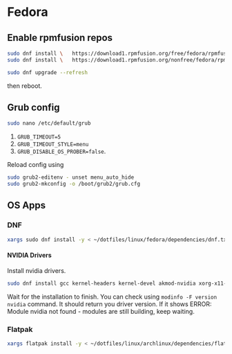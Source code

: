 # Fedora

## Enable rpmfusion repos

```bash
sudo dnf install \   https://download1.rpmfusion.org/free/fedora/rpmfusion-free-release-$(rpm -E %fedora).noarch.rpm
sudo dnf install \   https://download1.rpmfusion.org/nonfree/fedora/rpmfusion-nonfree-release-$(rpm -E %fedora).noarch.rpm
```

```bash
sudo dnf upgrade --refresh
```

then reboot.

## Grub config

```bash
sudo nano /etc/default/grub
```

1. `GRUB_TIMEOUT=5`
2. `GRUB_TIMEOUT_STYLE=menu`
3. `GRUB_DISABLE_OS_PROBER=false`.

Reload config using

```bash
sudo grub2-editenv - unset menu_auto_hide
sudo grub2-mkconfig -o /boot/grub2/grub.cfg
```

## OS Apps

### DNF

```bash
xargs sudo dnf install -y < ~/dotfiles/linux/fedora/dependencies/dnf.txt
```

#### NVIDIA Drivers

Install nvidia drivers.

```bash
sudo dnf install gcc kernel-headers kernel-devel akmod-nvidia xorg-x11-drv-nvidia xorg-x11-drv-nvidia-libs xorg-x11-drv-nvidia-libs.i686
```

Wait for the installation to finish. You can check using `modinfo -F version nvidia` command.
It should return you driver version. If it shows ERROR: Module nvidia not found - modules are still building, keep waiting.

### Flatpak

```bash
xargs flatpak install -y < ~/dotfiles/linux/archlinux/dependencies/flatpak.txt
```


